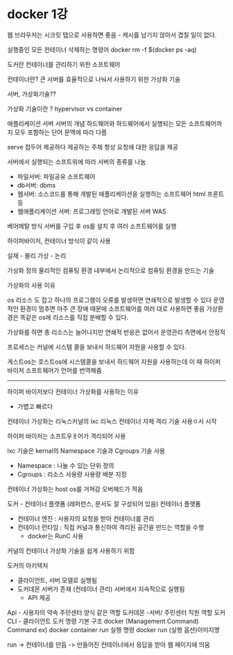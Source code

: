 # docker 1강 
웹 브라우저는 시크릿 탭으로 사용하면 좋음 - 캐시를 남기지 않아서 겹칠 일이 없다.

실행중인 모든 컨테이너 삭제하는 명령어
docker rm -f $(docker ps -aq)

도커란 컨테이너를 관리하기 위한 소프트웨어

컨테이너란? 
큰 서버를 효율적으로 나눠서 사용하기 위한 가상화 기술

서버, 가상화기술??

가상화 기술이란 ?
hypervisor vs container

애플리케이션 서버
서버의 개념
하드웨어와 하드웨어에서 실행되는 모든 소프트웨어까지 모두 포함하는 단어
문맥에 따라 다름

serve 접두어 제공하다 
제공하는 주체 
항상 요청애 대한 응답을 제공

서버에서 실행되는 소프트워에 따라 서버의 종류를 나눔
- 파일서버: 파일공유 소프트웨어
- db서버: dbms
- 웹서버: 소스코드를 통해 개발된 애플리케이션을 실행하는 소프트웨어 html 프론트 등 
- 웹애플리케이션 서버: 프로그래밍 언어로 개발된 서버 WAS


베어메탈 방식
서버를 구입 후 os를 설치 후 여러 소프트웨어를 실행 

하이퍼바이저, 컨테이너 방식이 같이 사용

실재 - 물리
가상 - 논리 

가상화 정의
물리적인 컴퓨팅 환경 내부에서 논리적으로 컴퓨팅 환경을 만드는 기술

가상화의 사용 이유

os 리소스 도 잡고 하나의 프로그램이 오류를 발생하면 연쇄적으로 발생할 수 있다
운영적인 환경이 멈추면 아주 큰 장애
때문에 소프트웨어를 여러 대로 사용하면 좋음
가상환경은 똑같은 os에 리소스를 직접 분배할 수 있다.

가상화를 하면 총 리소스는 늘어나지만 연쇄적 반응은 없어서 운영관리 측면에서 안정적

프로세스는 커널에 시스템 콜을 보내서 하드웨어 자원을 사용할 수 있다.

게스트os는 호스트os에 시스템콜을 보내서 하드웨어 자원을 사용하는데 
이 때 하이퍼 바이저 소프트웨어가 언어를 번역해줌


-----
하이퍼 바이저보다 컨테이너 가상화를 사용하는 이유
- 가볍고 빠르다

컨테이너 가상화는 리눅스커널의 lxc 리눅스 컨테이너 자체 격리 기술 사용ㅇ서 시작 

하이퍼 바이저는 소프트우ㅐ어가 격리되어 사용 

lxc 기술은 kernal의 Namespace 기술과 Cgroups 기술 사용 
- Namespace : 나눌 수 있는 단위 정의
- Cgroups : 리소스 사용량 사용량 배분 지정 

컨테이너 가상화는 host os를 거쳐감 
오버헤드가 적음 

도커 - 컨테이너 플랫폼 (래퍼런스, 문서도 잘 구성되어 있음)
컨테이너 플랫폼
- 컨테이너 엔진 : 사용자의 요청을 받아 컨테이너를 관리
- 컨테이너 런타임 : 직접 커널과 통신하여 격리된 공간을 만드는 역할을 수행
  - docker는 RunC 사용 

커널의 컨테이너 가상화 기술을 쉽게 사용하기 위함

도커의 아키텍처
- 클라이언트, 서버 모델로 실행됨
- 도커데몬 서버가 존재 (컨테이너 관리) 서버에서 지속적으로 실행됨
  - API 제공 

Api - 사용자의 약속 주민센터 양식 같은 역할
도커데몬 -서버/ 주민센터 직원 역할
도커CLI - 클라이언트
도커 명령 기본 구조
docker (Management Command) Command
ex) docker container run
실행 명령
docker run (실행 옵션)이미지명

run -> 컨테이너를 만듬 -> 만들어진 컨테이너에서 응답을 받아 웹 페이지에 띄움




